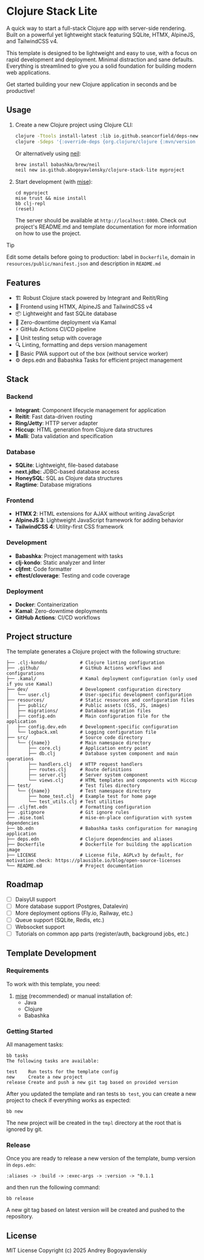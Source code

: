 # Clojure Stack Lite

A quick way to start a full-stack Clojure app with server-side rendering. 
Built on a powerful yet lightweight stack featuring SQLite, HTMX, AlpineJS, and TailwindCSS v4.

This template is designed to be lightweight and easy to use, with a focus on rapid development and deployment. Minimal distraction and sane defaults. Everything is streamlined to give you a solid foundation for building modern web applications.

Get started building your new Clojure application in seconds and be productive!

## Usage

1. Create a new Clojure project using Clojure CLI:
   ```bash
   clojure -Ttools install-latest :lib io.github.seancorfield/deps-new :as new
   clojure -Sdeps '{:override-deps {org.clojure/clojure {:mvn/version "1.12.0"}}}' -Tnew create :template io.github.abogoyavlensky/clojure-stack-lite :name myproject
   ```

   Or alternatively using [neil](https://github.com/babashka/neil):

   ```bash
   brew install babashka/brew/neil
   neil new io.github.abogoyavlensky/clojure-stack-lite myproject
   ```

2. Start development (with [mise](https://mise.jdx.dev/getting-started.html)):

   ```shell
   cd myproject
   mise trust && mise install
   bb clj-repl
   (reset)
   ```

   The server should be available at `http://localhost:8000`.
   Check out project's README.md and template documentation for more information on how to use the project.

> [!TIP]
> Edit some details before going to production: label in `Dockerfile`, 
  domain in `resources/public/manifest.json` and description in `README.md`

## Features

- 🏗️ Robust Clojure stack powered by Integrant and Reitit/Ring
- 🎨 Frontend using HTMX, AlpineJS and TailwindCSS v4
- 📦 Lightweight and fast SQLite database
- 🔄 Zero-downtime deployment via Kamal
- ⚡ GitHub Actions CI/CD pipeline
- 🧪 Unit testing setup with coverage
- 🔍 Linting, formatting and deps version management
- 📱 Basic PWA support out of the box (without service worker)
- ⚙️ deps.edn and Babashka Tasks for efficient project management

## Stack

### Backend
- **Integrant**: Component lifecycle management for application
- **Reitit**: Fast data-driven routing
- **Ring/Jetty**: HTTP server adapter
- **Hiccup**: HTML generation from Clojure data structures
- **Malli**: Data validation and specification

### Database
- **SQLite**: Lightweight, file-based database
- **next.jdbc**: JDBC-based database access
- **HoneySQL**: SQL as Clojure data structures
- **Ragtime**: Database migrations

### Frontend
- **HTMX 2**: HTML extensions for AJAX without writing JavaScript
- **AlpineJS 3**: Lightweight JavaScript framework for adding behavior
- **TailwindCSS 4**: Utility-first CSS framework

### Development
- **Babashka**: Project management with tasks
- **clj-kondo**: Static analyzer and linter
- **cljfmt**: Code formatter
- **eftest/cloverage**: Testing and code coverage

### Deployment
- **Docker**: Containerization
- **Kamal**: Zero-downtime deployments
- **GitHub Actions**: CI/CD workflows

## Project structure

The template generates a Clojure project with the following structure:

```
├── .clj-kondo/            # Clojure linting configuration
├── .github/               # GitHub Actions workflows and configurations
├── .kamal/                # Kamal deployment configuration (only used if you use Kamal)
├── dev/                   # Development configuration directory
│   └── user.clj           # User-specific development configuration
├── resources/             # Static resources and configuration files
│   ├── public/            # Public assets (CSS, JS, images)
│   ├── migrations/        # Database migration files
│   ├── config.edn         # Main configuration file for the application
│   ├── config.dev.edn     # Development-specific configuration
│   └── logback.xml        # Logging configuration file
├── src/                   # Source code directory
│   └── {{name}}           # Main namespace directory
│       ├── core.clj       # Application entry point
│       ├── db.clj         # Database system component and main operations
│       ├── handlers.clj   # HTTP request handlers
│       ├── routes.clj     # Route definitions
│       ├── server.clj     # Server system component
│       └── views.clj      # HTML templates and components with Hiccup
├── test/                  # Test files directory
│   └── {{name}}           # Test namespace directory
│       ├── home_test.clj  # Example test for home page
│       └── test_utils.clj # Test utilities
├── .cljfmt.edn            # Formatting configuration
├── .gitignore             # Git ignore rules
├── .mise.toml             # mise-en-place configuration with system dependencies
├── bb.edn                 # Babashka tasks configuration for managing application
├── deps.edn               # Clojure dependencies and aliases
├── Dockerfile             # Dockerfile for building the application image
├── LICENSE                # License file, AGPLv3 by default, for motivation check: https://plausible.io/blog/open-source-licenses
└── README.md              # Project documentation
```

## Roadmap

- [ ] DaisyUI support
- [ ] More database support (Postgres, Datalevin)
- [ ] More deployment options (Fly.io, Railway, etc.)
- [ ] Queue support (SQLite, Redis, etc.)
- [ ] Websocket support
- [ ] Tutorials on common app parts (register/auth, background jobs, etc.)

## Template Development

### Requirements

To work with this template, you need:

1. [mise](https://mise.jdx.dev/) (recommended) or manual installation of:
    - Java
    - Clojure
    - Babashka

### Getting Started

All management tasks:
```shell
bb tasks
The following tasks are available:

test    Run tests for the template config
new     Create a new project
release Create and push a new git tag based on provided version
```

After you updated the template and ran tests `bb test`, you can create a new project to check if everything works as expected:

```shell
bb new
```
The new project will be created in the `tmpl` directory at the root that is ignored by git.

### Release

Once you are ready to release a new version of the template, bump version in `deps.edn`:

```
:aliases -> :build -> :exec-args -> :version -> "0.1.1
```

and then run the following command:

```shell
bb release 
```

A new git tag based on latest version will be created and pushed to the repository.

## License
MIT License
Copyright (c) 2025 Andrey Bogoyavlenskiy

